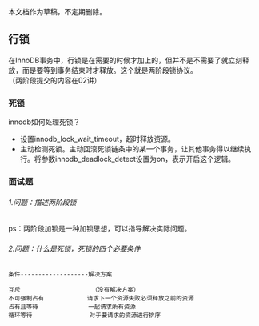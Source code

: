 本文档作为草稿，不定期删除。
##  行锁
在InnoDB事务中，行锁是在需要的时候才加上的，但并不是不需要了就立刻释放，而是要等到事务结束时才释放。这个就是两阶段锁协议。   
（两阶段提交的内容在02讲）
### 死锁
innodb如何处理死锁？   
*   设置innodb_lock_wait_timeout，超时释放资源。    
*   主动检测死锁。主动回滚死锁链条中的某一个事务，让其他事务得以继续执行。将参数innodb_deadlock_detect设置为on，表示开启这个逻辑。   




### 面试题
###### 1.问题：描述两阶段锁
ps：两阶段加锁是一种加锁思想，可以指导解决实际问题。
###### 2.问题：什么是死锁，死锁的四个必要条件
```
条件-------------------解决方案

互斥                    （没有解决方案）
不可强制占有            请求下一个资源失败必须释放之前的资源
占有且等待              一起请求所有资源
循环等待                对于要请求的资源进行排序
```
